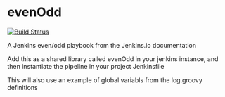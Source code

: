 # evenOdd
[![Build Status](http://104.197.55.157:8080/buildStatus/icon?job=libraries)](http://104.197.55.157:8080/job/libraries/)

A Jenkins even/odd playbook from the Jenkins.io documentation

Add this as a shared library called evenOdd in your jenkins
instance, and then instantiate the pipeline in your project Jenkinsfile

This will also use an example of global variabls from the log.groovy
definitions
